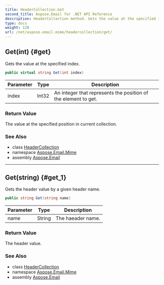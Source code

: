 ```yaml
---
title: HeaderCollection.Get
second_title: Aspose.Email for .NET API Reference
description: HeaderCollection method. Gets the value at the specified index
type: docs
weight: 120
url: /net/aspose.email.mime/headercollection/get/
---
```

## Get(int) {#get}

Gets the value at the specified index.

```csharp
public virtual string Get(int index)
```

| Parameter | Type | Description |
| --- | --- | --- |
| index | Int32 | An integer that represents the position of the element to get. |

### Return Value

The value at the specified position in current collection.

### See Also

* class [HeaderCollection](../)
* namespace [Aspose.Email.Mime](../../headercollection/)
* assembly [Aspose.Email](../../../)

---

## Get(string) {#get_1}

Gets the header value by a given header name.

```csharp
public string Get(string name)
```

| Parameter | Type | Description |
| --- | --- | --- |
| name | String | The haeader name. |

### Return Value

The header value.

### See Also

* class [HeaderCollection](../)
* namespace [Aspose.Email.Mime](../../headercollection/)
* assembly [Aspose.Email](../../../)


